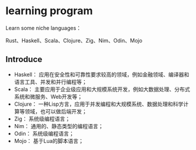# learning program

Learn some niche languages：

Rust、Haskell、Scala、Clojure、Zig、Nim、Odin、Mojo

## Introduce

- Haskell： 应用在安全性和可靠性要求较高的领域，例如金融领域、编译器和语言工具、并发和并行编程等；
- Scala： 主要应用于企业级应用和大规模系统开发，例如大数据处理、分布式系统和微服务、Web开发等；
- Clojure： 一种Lisp方言，应用于并发编程和大规模系统、数据处理和科学计算等领域，也可以做后端开发；
- Zig： 系统级编程语言；
- Nim： 通用的、静态类型的编程语言；
- Odin： 系统级编程语言；
- Mojo： 基于Lua的脚本语言；
